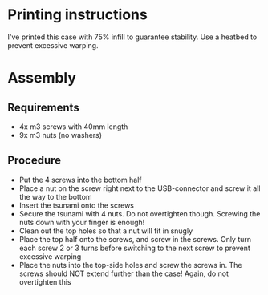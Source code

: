 # Printing instructions
I've printed this case with 75% infill to guarantee stability. Use a heatbed to prevent excessive warping.

# Assembly
## Requirements
* 4x m3 screws with 40mm length
* 9x m3 nuts (no washers)

## Procedure
* Put the 4 screws into the bottom half
* Place a nut on the screw right next to the USB-connector and screw it all the way to the bottom
* Insert the tsunami onto the screws
* Secure the tsunami with 4 nuts. Do not overtighten though. Screwing the nuts down with your finger is enough!
* Clean out the top holes so that a nut will fit in snugly
* Place the top half onto the screws, and screw in the screws. Only turn each screw 2 or 3 turns before switching to the next screw to prevent excessive warping
* Place the nuts into the top-side holes and screw the screws in. The screws should NOT extend further than the case! Again, do not overtighten this
